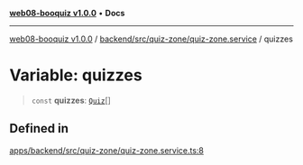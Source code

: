 [**web08-booquiz v1.0.0**](../../../../../README.md) • **Docs**

***

[web08-booquiz v1.0.0](../../../../../modules.md) / [backend/src/quiz-zone/quiz-zone.service](../README.md) / quizzes

# Variable: quizzes

> `const` **quizzes**: [`Quiz`](../../entities/quiz.entity/interfaces/Quiz.md)[]

## Defined in

[apps/backend/src/quiz-zone/quiz-zone.service.ts:8](https://github.com/boostcampwm-2024/web08-BooQuiz/blob/f96af645f7679e55fbd626cf58ee24bdf8b61d17/apps/backend/src/quiz-zone/quiz-zone.service.ts#L8)
